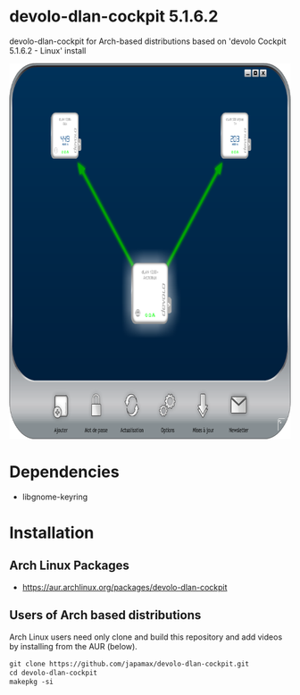 # devolo-dlan-cockpit 5.1.6.2
devolo-dlan-cockpit for Arch-based distributions based on 'devolo Cockpit 5.1.6.2 - Linux' install

<p align="center">
  <img width="727" height="673" src="devolo_screenshot.png">
</p>

# Dependencies
* libgnome-keyring

# Installation
## Arch Linux Packages
* https://aur.archlinux.org/packages/devolo-dlan-cockpit

## Users of Arch based distributions
Arch Linux users  need only clone and build this repository and add videos by installing from the AUR (below).

```
git clone https://github.com/japamax/devolo-dlan-cockpit.git
cd devolo-dlan-cockpit
makepkg -si
```
